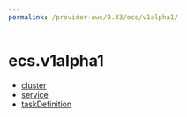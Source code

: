 ```yaml
---
permalink: /provider-aws/0.33/ecs/v1alpha1/
---
```


# ecs.v1alpha1



* [cluster](cluster.md)
* [service](service.md)
* [taskDefinition](taskDefinition.md)